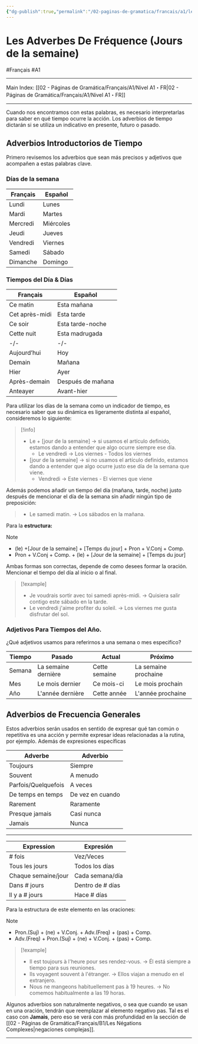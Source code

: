```yaml
---
{"dg-publish":true,"permalink":"/02-paginas-de-gramatica/francais/a1/les-adverbes-de-frequence-jours-de-la-semaine/"}
---
```


# Les Adverbes De Fréquence (Jours de la semaine)
#Français #A1
___
Main Index: [[02 - Páginas de Gramática/Français/A1/Nivel A1・FR\|02 - Páginas de Gramática/Français/A1/Nivel A1・FR]]
___
Cuando nos encontramos con estas palabras, es necesario interpretarlas para saber en qué tiempo ocurre la acción. Los adverbios de tiempo dictarán si se utiliza un indicativo en presente, futuro o pasado.
## Adverbios Introductorios de Tiempo
Primero revisemos los adverbios que sean más precisos y adjetivos que acompañen a estas palabras clave.

### Días de la semana
| Français | Español   |
| -------- | --------- |
| Lundi    | Lunes     |
| Mardi    | Martes    |
| Mercredi | Miércoles |
| Jeudi    | Jueves    |
| Vendredi | Viernes   |
| Samedi   | Sábado    |
| Dimanche | Domingo   |
### Tiempos del Día & Días

| Français       | Español           |
| -------------- | ----------------- |
| Ce matin       | Esta mañana       |
| Cet après-midi | Esta tarde        |
| Ce soir        | Esta tarde-noche  |
| Cette nuit     | Esta madrugada    |
| -/-            | -/-               |
| Aujourd’hui    | Hoy               |
| Demain         | Mañana            |
| Hier           | Ayer              |
| Après-demain   | Después de mañana |
| Anteayer       | Avant-hier        |

Para utilizar los días de la semana como un indicador de tiempo, es necesario saber que su dinámica es ligeramente distinta al español, consideremos lo siguiente:


> [!info] 
> - Le + [jour de la semaine] → si usamos el artículo definido, estamos dando a entender que algo ocurre siempre ese día.    
> 	  - Le vendredi → Los viernes - Todos los viernes
> - [jour de la semaine] → si no usamos el artículo definido, estamos dando a entender que algo ocurre justo ese día de la semana que viene.
> 	  - Vendredi → Este viernes - El viernes que viene

Además podemos añadir un tiempo del día (mañana, tarde, noche) justo después de mencionar el día de la semana sin añadir ningún tipo de preposición:

>- Le samedi matin. → Los sábados en la mañana.

Para la **estructura:**

> [!NOTE] 
> - (le) +[Jour de la semaine] + [Temps du jour] + Pron + V.Conj + Comp.
> - Pron + V.Conj + Comp. + (le) + [Jour de la semaine] + [Temps du jour]

Ambas formas son correctas, depende de como desees formar la oración. Mencionar el tiempo del día al inicio o al final.

> [!example] 
> - Je voudrais sortir avec toi samedi après-midi. → Quisiera salir contigo este sábado en la tarde.
> - Le vendredi j'aime profiter du soleil. → Los viernes me gusta disfrutar del sol.

### Adjetivos Para Tiempos del Año.
¿Qué adjetivos usamos para referirnos a una semana o mes especifico?

| Tiempo | Pasado              | Actual        | Próximo              |
| ------ | ------------------- | ------------- | -------------------- |
| Semana | La semaine dernière | Cette semaine | La semaine prochaine |
| Mes    | Le mois dernier     | Ce mois-ci    | Le mois prochain     |
| Año    | L'année dernière    | Cette année   | L'année prochaine    |

## Adverbios de Frecuencia Generales
Estos adverbios serán usados en sentido de expresar qué tan común o repetitiva es una acción y permite expresar ideas relacionadas a la rutina, por ejemplo. Además de expresiones específicas

| Adverbe             | Adverbio         |
| ------------------- | ---------------- |
| Toujours            | Siempre          |
| Souvent             | A menudo         |
| Parfois/Quelquefois | A veces          |
| De temps en temps   | De vez en cuando |
| Rarement            | Raramente        |
| Presque jamais      | Casi nunca       |
| Jamais              | Nunca            |

___

| Expression          | Expresión        |
| ------------------- | ---------------- |
| # fois              | Vez/Veces        |
| Tous les jours      | Todos los días   |
| Chaque semaine/jour | Cada semana/día  |
| Dans # jours        | Dentro de # días |
| Il y a # jours      | Hace # días      |

Para la estructura de este elemento en las oraciones:

> [!NOTE] 
> - Pron.(Suj) + (ne) + V.Conj. + Adv.(Freq) + (pas) + Comp.
> - Adv.(Freq) + Pron.(Suj) + (ne) + V.Conj. + (pas) + Comp.

> [!example] 
> - Il est toujours à l'heure pour ses rendez-vous. → Él está siempre a tiempo para sus reuniones.
> - Ils voyagent souvent à l'étranger. → Ellos viajan a menudo en el extranjero.
> - Nous ne mangeons habituellement pas à 19 heures. → No comemos habitualmente a las 19 horas.

Algunos adverbios son naturalmente negativos, o sea que cuando se usan en una oración, tendrán que reemplazar al elemento negativo pas. Tal es el caso con **Jamais**, pero eso se verá con más profundidad en la sección de [[02 - Páginas de Gramática/Français/B1/Les Négations Complexes\|negaciones complejas]].

___